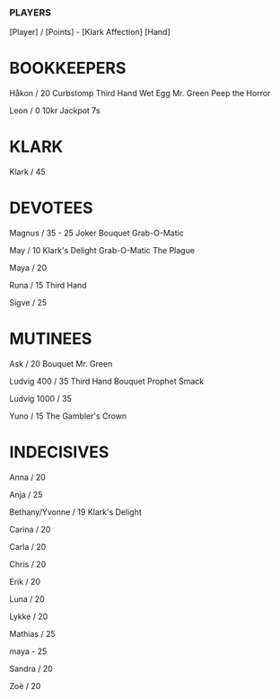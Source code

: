 ### PLAYERS

[Player] / [Points] - [Klark Affection]
[Hand]


# BOOKKEEPERS

Håkon / 20
Curbstomp
Third Hand
Wet Egg
Mr. Green
Peep the Horror 

Leon / 0
10kr 
Jackpot 7s


# KLARK

Klark / 45


# DEVOTEES 

Magnus / 35 - 25
Joker
Bouquet 
Grab-O-Matic

May / 10
Klark's Delight
Grab-O-Matic
The Plague

Maya / 20

Runa / 15
Third Hand

Sigve / 25


# MUTINEES 

Ask / 20
Bouquet 
Mr. Green

Ludvig 400 / 35
Third Hand
Bouquet
Prophet
Smack

Ludvig 1000 / 35

Yuno / 15
The Gambler's Crown


# INDECISIVES 

Anna / 20

Anja / 25

Bethany/Yvonne / 19
Klark's Delight

Carina / 20

Carla / 20

Chris / 20

Erik / 20

Luna / 20

Lykke / 20

Mathias / 25

maya - 25

Sandra / 20

Zoë / 20
